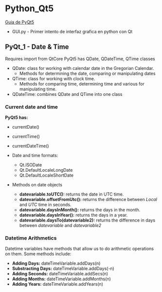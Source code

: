# Python_Qt5

[Guia de PyQt5](https://www.zetcode.com/gui/pyqt5)
* GUI.py - Primer intento de interfaz grafica en python con Qt

## PyQt_1 - Date & Time
Requires import from QtCore
PyQt5 has QDate, QDateTime, QTime classes
* QDate: class for working with calendar date in the Gregorian Calendar.
    * Methods for determining the date, comparing or manipulating dates
* QTime: class for working with clock time.
    * Methods for comparing time, determining time and various for manipulating time.
* QDateTime: combines QDate and QTime into one class

### Current date and time
**PyQt5 has:**
* currentDate()
* currentTime()
* currentDateTime()


* Date and time formats:
    * Qt.ISODate
    * Qt.DefaultLocaleLongDate
    * Qt.DefaultLocaleShortDate
* Methods on date objects
    * __datevariable.toUTC():__ returns the date in UTC time.
    * __datevariable.offsetFromUtc():__ returns the difference between _Local_ and _UTC_ time in seconds.
    * __datevariable.daysInMonth():__ returns the days in the month.
    * __datevariable.daysInYear():__ returns the days in a year.
    * __datevariable.daysTo(datevariable2):__ returns the difference in days between _datevariable_ and _datevariable2_
### Datetime Arithmetics
Datetime variables have methods that allow us to do arithmetic operations on them. Some methods include:
* __Adding Days:__ dateTimeVariable.addDays(n)
* __Substracting Days:__ dateTimeVariable.addDays(-n)
* __Adding Seconds:__ dateTimeVariable.addSecs(n)
* __Adding Months:__ dateTimeVariable.addMonths(n)
* __Adding Years:__ dateTimeVariable.addYears(n)